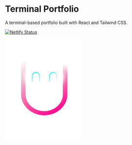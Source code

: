 # Terminal Portfolio

A terminal-based portfolio built with React and Tailwind CSS.

[![Netlify Status](https://api.netlify.com/api/v1/badges/83c418ca-4760-455b-95ed-73ad355b094c/deploy-status)](https://app.netlify.com/sites/mustan/deploys)

<img src="./public/ME small.png" width="250" height="333" />
